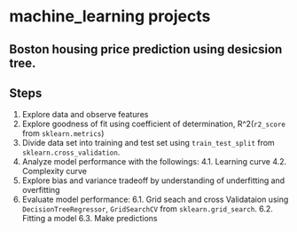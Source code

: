 # machine_learning projects
## Boston housing price prediction using desicsion tree.
## Steps
1. Explore data and observe features
2. Explore goodness of fit using coefficient of determination, R^2(``r2_score`` from ``sklearn.metrics``)
3. Divide data set into training and test set using ``train_test_split`` from ``sklearn.cross_validation``.
4. Analyze model performance with the followings:
    4.1. Learning curve
    4.2. Complexity curve
5. Explore bias and variance tradeoff by understanding of underfitting and overfitting
6. Evaluate model performance:
    6.1. Grid seach and cross Validataion using ``DecisionTreeRegressor``, ``GridSearchCV`` from ``sklearn.grid_search``.
    6.2. Fitting a model
    6.3. Make predictions
